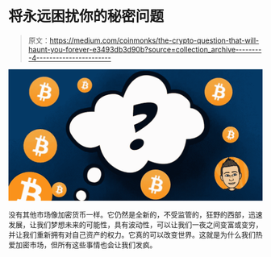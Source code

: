 # 将永远困扰你的秘密问题

> 原文：<https://medium.com/coinmonks/the-crypto-question-that-will-haunt-you-forever-e3493db3d90b?source=collection_archive---------4----------------------->

![](img/9e94cb6e093587addbcad4901c84cf32.png)

没有其他市场像加密货币一样。它仍然是全新的，不受监管的，狂野的西部，迅速发展，让我们梦想未来的可能性，具有波动性，可以让我们一夜之间变富或变穷，并让我们重新拥有对自己资产的权力。它真的可以改变世界。这就是为什么我们热爱加密市场，但所有这些事情也会让我们发疯。